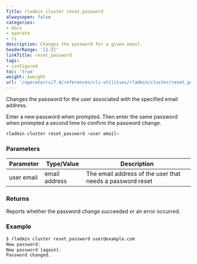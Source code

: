 ```yaml
---
Title: rladmin cluster reset_password
alwaysopen: false
categories:
- docs
- operate
- rs
description: Changes the password for a given email.
headerRange: '[1-2]'
linkTitle: reset_password
tags:
- configured
toc: 'true'
weight: $weight
url: '/operate/rs/7.4/references/cli-utilities/rladmin/cluster/reset_password/'
---
```


Changes the password for the user associated with the specified email address.

Enter a new password when prompted. Then enter the same password when prompted a second time to confirm the password change.

```sh
rladmin cluster reset_password <user email>
```

### Parameters

| Parameter | Type/Value | Description |
|-----------|------------|-------------|
| user email | email address | The email address of the user that needs a password reset |

### Returns

Reports whether the password change succeeded or an error occurred. 

### Example

```sh
$ rladmin cluster reset_password user@example.com
New password: 
New password (again): 
Password changed.
```
